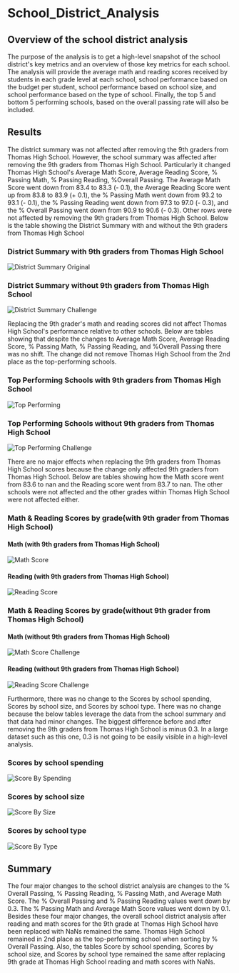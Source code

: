 # School_District_Analysis

## Overview of the school district analysis
The purpose of the analysis is to get a high-level snapshot of the school district's key metrics and an overview of those key metrics for each school. The analysis will provide the average math and reading scores received by students in each grade level at each school, school performance based on the budget per student, school performance based on school size, and school performance based on the type of school. Finally, the top 5 and bottom 5 performing schools, based on the overall passing rate will also be included.

## Results
The district summary was not affected after removing the 9th graders from Thomas High School. However, the school summary was affected after removing the 9th graders from Thomas High School. Particularly it changed Thomas High School's Average Math Score, Average Reading Score, % Passing Math, % Passing Reading, %Overall Passing. The Average Math Score went down from 83.4 to 83.3 (- 0.1), the Average Reading Score went up from 83.8 to 83.9 (+ 0.1), the % Passing Math went down from 93.2 to 93.1 (- 0.1), the % Passing Reading went down from 97.3 to 97.0 (- 0.3), and the % Overall Passing went down from 90.9 to 90.6 (- 0.3). Other rows were not affected by removing the 9th graders from Thomas High School. Below is the table showing the District Summary with and without the 9th graders from Thomas High School

### District Summary with 9th graders from Thomas High School
![District Summary Original](./Resources/school_summary.png)

### District Summary without 9th graders from Thomas High School
![District Summary Challenge](./Resources/school_summary_challenge.png)

Replacing the 9th grader's math and reading scores did not affect Thomas High School's performance relative to other schools. Below are tables showing that despite the changes to Average Math Score, Average Reading Score, % Passing Math, % Passing Reading, and %Overall Passing there was no shift. The change did not remove Thomas High School from the 2nd place as the top-performing schools.

### Top Performing Schools with 9th graders from Thomas High School
![Top Performing](./Resources/top_performing.png)

### Top Performing Schools without 9th graders from Thomas High School
![Top Performing Challenge](./Resources/top_performing_challenge.png)

There are no major effects when replacing the 9th graders from Thomas High School scores because the change only affected 9th graders from Thomas High School. Below are tables showing how the Math score went from 83.6 to nan and the Reading score went from 83.7 to nan. The other schools were not affected and the other grades within Thomas High School were not affected either.

### Math & Reading Scores by grade(with 9th grader from Thomas High School)
#### Math (with 9th graders from Thomas High School)
![Math Score](./Resources/math_performance_grade.png)

#### Reading (with 9th graders from Thomas High School)
![Reading Score](./Resources/reading_performance_grade.png)

### Math & Reading Scores by grade(without 9th grader from Thomas High School)
#### Math (without 9th graders from Thomas High School)
![Math Score Challenge](./Resources/math_performance_grade_challenge.png)

#### Reading (without 9th graders from Thomas High School)
![Reading Score Challenge](./Resources/reading_performance_grade_challenge.png)

Furthermore, there was no change to the Scores by school spending, Scores by school size, and Scores by school type. There was no change because the below tables leverage the data from the school summary and that data had minor changes. The biggest difference before and after removing the 9th graders from Thomas High School is minus 0.3. In a large dataset such as this one, 0.3 is not going to be easily visible in a high-level analysis.

### Scores by school spending
![Score By Spending](./Resources/score_by_spending.png)

### Scores by school size
![Score By Size](./Resources/score_by_size.png)

### Scores by school type
![Score By Type](./Resources/score_by_type.png)
  
## Summary
The four major changes to the school district analysis are changes to the % Overall Passing, % Passing Reading, % Passing Math, and Average Math Score. The % Overall Passing and % Passing Reading values went down by 0.3. The % Passing Math and Average Math Score values went down by 0.1. Besides these four major changes, the overall school district analysis after reading and math scores for the 9th grade at Thomas High School have been replaced with NaNs remained the same. Thomas High School remained in 2nd place as the top-performing school when sorting by % Overall Passing. Also, the tables Score by school spending, Scores by school size, and Scores by school type remained the same after replacing 9th grade at Thomas High School reading and math scores with NaNs.

